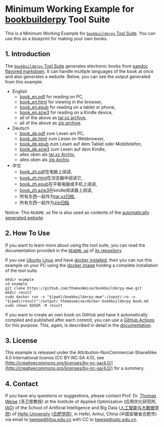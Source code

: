 # Minimum Working Example for [bookbuilderpy](https://github.com/thomasWeise/bookbuilderpy) Tool Suite

This is a Minimum Working Example for [`bookbuilderpy` Tool Suite](https://github.com/thomasWeise/bookbuilderpy).
You can use this as a blueprint for making your own books.

## 1. Introduction

The [`bookbuilderpy` Tool Suite](https://github.com/thomasWeise/bookbuilderpy) generates electronic books from [pandoc flavored markdown](http://pandoc.org/MANUAL.html#pandocs-markdown).
It can handle multiple languages of the book at once and also generates a website.
Below, you can see the output generated from this example:

<div id="files">

- English
  + [book_en.pdf](https://thomasweise.github.io/bookbuilderpy-mwe/en/book_en.pdf) for reading on PC,
  + [book_en.html](https://thomasweise.github.io/bookbuilderpy-mwe/en/book_en.html) for viewing in the browser,
  + [book_en.epub](https://thomasweise.github.io/bookbuilderpy-mwe/en/book_en.epub) for reading on a tablet or phone,
  + [book_en.azw3](https://thomasweise.github.io/bookbuilderpy-mwe/en/book_en.azw3) for reading on a Kindle device,
  + all of the above as [tar.xz archive](https://thomasweise.github.io/bookbuilderpy-mwe/en/book_en.tar.xz),
  + all of the above as [zip archive](https://thomasweise.github.io/bookbuilderpy-mwe/en/book_en.zip).
- Deutsch
  + [book_de.pdf](https://thomasweise.github.io/bookbuilderpy-mwe/de/book_de.pdf) zum Lesen am PC,
  + [book_de.html](https://thomasweise.github.io/bookbuilderpy-mwe/de/book_de.html) zum Lesen im Webbrowser,
  + [book_de.epub](https://thomasweise.github.io/bookbuilderpy-mwe/de/book_de.epub) zum Lesen auf dem Tablet oder Mobiltelefon,
  + [book_de.azw3](https://thomasweise.github.io/bookbuilderpy-mwe/de/book_de.azw3) zum Lesen auf dem Kindle,
  + alles oben als [tar.xz Archiv](https://thomasweise.github.io/bookbuilderpy-mwe/de/book_de.tar.xz),
  + alles oben als [zip Archiv](https://thomasweise.github.io/bookbuilderpy-mwe/de/book_de.zip).
- 中文
  + [book_zh.pdf](https://thomasweise.github.io/bookbuilderpy-mwe/zh/book_zh.pdf)在电脑上阅读,
  + [book_zh.html](https://thomasweise.github.io/bookbuilderpy-mwe/zh/book_zh.html)在浏览器中阅读它,
  + [book_zh.epub](https://thomasweise.github.io/bookbuilderpy-mwe/zh/book_zh.epub)在平板电脑或手机上阅读,
  + [book_zh.azw3](https://thomasweise.github.io/bookbuilderpy-mwe/zh/book_zh.azw3)在kindle阅读器上阅读,
  + 所有东西一起作为[tar.xz归档](https://thomasweise.github.io/bookbuilderpy-mwe/zh/book_zh.tar.xz),
  + 所有东西一起作为[zip归档](https://thomasweise.github.io/bookbuilderpy-mwe/zh/book_zh.zip).  

</div>

Notice: This `README.md` file is also used as contents of the [automatically generated website](https://thomasweise.github.io/bookbuilderpy-mwe/).

## 2. How To Use

If you want to learn more about using the tool suite, you can read the documentation provided in the [`README.md`](https://github.com/thomasWeise/bookbuilderpy/blob/main/README.md) of [its repository](https://github.com/thomasWeise/bookbuilderpy).

If you use [Ubuntu](https://ubuntu.com) [Linux](https://www.linux.org) and have [docker installed](https://docs.docker.com/engine/install/ubuntu/), then you can run this example on your PC using the [docker image](http://hub.docker.com/r/thomasweise/docker-bookbuilderpy/) holding a complete installation of the tool suite.


```shell
mkdir example
cd example
git clone https://github.com/thomasWeise/bookbuilderpy-mwe.git
mkdir result
sudo docker run -v "$(pwd)/bookbuilderpy-mwe":/input/:ro -v "$(pwd)/result":/output/ thomasweise/docker-bookbuilderpy book.md
sudo chown $USER -R result
```

If you want to create an own book on GitHub and have it automatically compiled and published after each commit, you can use a [GitHub Actions](https://github.com/features/actions) for this purpose.
This, again, is described in detail in the [documentation](https://github.com/thomasWeise/bookbuilderpy/blob/main/README.md).

## 3. License

This example is released under the Attribution-NonCommercial-ShareAlike 4.0 International license (CC&nbsp;BY&#8209;NC&#8209;SA&nbsp;4.0), see [http://creativecommons.org/licenses/by-nc-sa/4.0/](http://creativecommons.org/licenses/by-nc-sa/4.0/) for a summary.

## 4. Contact

If you have any questions or suggestions, please contact
Prof. Dr. [Thomas Weise](http://iao.hfuu.edu.cn/5) (汤卫思教授)
at the Institute of Applied Optimization (应用优化研究所, [IAO](http://iao.hfuu.edu.cn))
of the School of Artificial Intelligence and Big Data ([人工智能与大数据学院](http://www.hfuu.edu.cn/jsjx/))
of [Hefei University](http://www.hfuu.edu.cn/english/) ([合肥学院](http://www.hfuu.edu.cn/)),
in Hefei, Anhui, China (中国安徽省合肥市)
via email to [tweise@hfuu.edu.cn](mailto:tweise@hfuu.edu.cn) with CC to [tweise@ustc.edu.cn](mailto:tweise@ustc.edu.cn).

